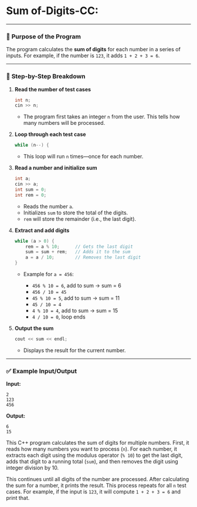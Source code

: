 ﻿# Sum of-Digits-CC:


---

### 🔢 **Purpose of the Program**

The program calculates the **sum of digits** for each number in a series of inputs. For example, if the number is `123`, it adds `1 + 2 + 3 = 6`.

---

### 🧱 **Step-by-Step Breakdown**

1. **Read the number of test cases**

   ```cpp
   int n;
   cin >> n;
   ```

   * The program first takes an integer `n` from the user. This tells how many numbers will be processed.

2. **Loop through each test case**

   ```cpp
   while (n--) {
   ```

   * This loop will run `n` times—once for each number.

3. **Read a number and initialize sum**

   ```cpp
   int a;
   cin >> a;
   int sum = 0;
   int rem = 0;
   ```

   * Reads the number `a`.
   * Initializes `sum` to store the total of the digits.
   * `rem` will store the remainder (i.e., the last digit).

4. **Extract and add digits**

   ```cpp
   while (a > 0) {
       rem = a % 10;      // Gets the last digit
       sum = sum + rem;   // Adds it to the sum
       a = a / 10;        // Removes the last digit
   }
   ```

   * Example for `a = 456`:

     * `456 % 10 = 6`, add to sum → sum = 6
     * `456 / 10 = 45`
     * `45 % 10 = 5`, add to sum → sum = 11
     * `45 / 10 = 4`
     * `4 % 10 = 4`, add to sum → sum = 15
     * `4 / 10 = 0`, loop ends

5. **Output the sum**

   ```cpp
   cout << sum << endl;
   ```

   * Displays the result for the current number.

---

### ✅ Example Input/Output

**Input:**

```
2
123
456
```

**Output:**

```
6
15
```


This C++ program calculates the sum of digits for multiple numbers. First, it reads how many numbers you want to process (`n`). For each number, it extracts each digit using the modulus operator (`% 10`) to get the last digit, adds that digit to a running total (`sum`), and then removes the digit using integer division by 10.

This continues until all digits of the number are processed. After calculating the sum for a number, it prints the result. This process repeats for all `n` test cases. For example, if the input is `123`, it will compute `1 + 2 + 3 = 6` and print that.

